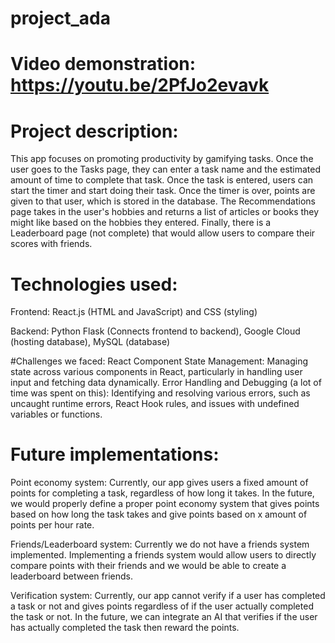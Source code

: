 # project_ada

# Video demonstration: https://youtu.be/2PfJo2evavk

# Project description: 
This app focuses on promoting productivity by gamifying tasks. Once the user goes to the Tasks page, they can enter a task name and the estimated amount of time to complete that task. Once the task is entered, users can start the timer and start doing their task. Once the timer is over, points are given to that user, which is stored in the database. The Recommendations page takes in the user's hobbies and returns a list of articles or books they might like based on the hobbies they entered. Finally, there is a Leaderboard page (not complete) that would allow users to compare their scores with friends.

# Technologies used:
Frontend:
React.js (HTML and JavaScript) and CSS (styling)

Backend:
Python Flask (Connects frontend to backend), Google Cloud (hosting database), MySQL (database)

#Challenges we faced: 
React Component State Management: Managing state across various components in React, particularly in handling user input and fetching data dynamically.
Error Handling and Debugging (a lot of time was spent on this): Identifying and resolving various errors, such as uncaught runtime errors, React Hook rules, and issues with undefined variables or functions.


# Future implementations:
Point economy system: Currently, our app gives users a fixed amount of points for completing a task, regardless of how long it takes. In the future, we would properly define a proper point economy system that gives points based on how long the task takes and give points based on x amount of points per hour rate.

Friends/Leaderboard system: Currently we do not have a friends system implemented. Implementing a friends system would allow users to directly compare points with their friends and we would be able to create a leaderboard between friends.

Verification system: Currently, our app cannot verify if a user has completed a task or not and gives points regardless of if the user actually completed the task or not. In the future, we can integrate an AI that verifies if the user has actually completed the task then reward the points.

